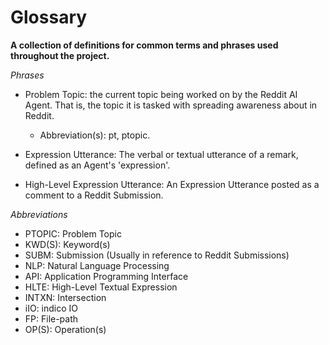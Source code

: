 # Glossary #
**A collection of definitions for common terms and phrases used throughout the project.**


*Phrases*

- Problem Topic: the current topic being worked on by the Reddit AI Agent. That is, the topic it is tasked with spreading
    awareness about in Reddit.
    - Abbreviation(s): pt, ptopic.
- Expression Utterance: The verbal or textual utterance of a remark, defined as an Agent's 'expression'.

- High-Level Expression Utterance: An Expression Utterance posted as a comment to a Reddit Submission.


*Abbreviations*

- PTOPIC:   Problem Topic
- KWD(S):   Keyword(s)
- SUBM:     Submission (Usually in reference to Reddit Submissions)
- NLP:      Natural Language Processing
- API:      Application Programming Interface
- HLTE:     High-Level Textual Expression
- INTXN:    Intersection
- iIO:      indico IO
- FP:       File-path
- OP(S):    Operation(s)